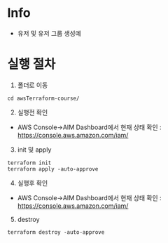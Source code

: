 # Info
* 유저 및 유저 그룹 생성예

# 실행 절차
1. 폴더로 이동
```
cd awsTerraform-course/
```

2. 실행전 확인
* AWS Console→AIM Dashboard에서 현재 상태 확인 : https://console.aws.amazon.com/iam/

3. init 및 apply
```
terraform init
terraform apply -auto-approve
```

4. 실행후 확인
* AWS Console→AIM Dashboard에서 현재 상태 확인 : https://console.aws.amazon.com/iam/

5. destroy
```
terraform destroy -auto-approve
```
